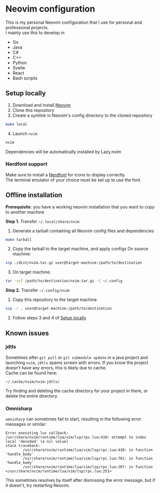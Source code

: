# Neovim configuration
This is my personal Neovim configuration that I use for personal and professional projects.\
I mainly use this to develop in
- Go
- Java
- C#
- C++
- Python
- Svelte
- React
- Bash scripts

## Setup locally
1. Download and install [Neovim](https://github.com/neovim/neovim/blob/master/INSTALL.md)
2. Clone this repository
3. Create a symlink in Neovim's config directory to the cloned repository
```bash
make local
```
4. Launch `nvim`
```bash
nvim
```
Dependencies will be automatically installed by Lazy.nvim

### Nerdfont support
Make sure to install a [Nerdfont](https://www.nerdfonts.com/) for icons to display correctly.\
The terminal emulator of your choice must be set up to use the font.

## Offline installation
**Prerequisite**: you have a working neovim installation that you want to copy to another machine

**Step 1.** Transfer `~/.local/share/nvim`
1. Generate a tarball containing all Neovim config files and dependencies
```bash
make tarball
```
2. Copy the tarball to the target machine, and apply configs
On source machine:
```bash
scp ./dist/nvim.tar.gz user@target-machine:/path/to/destination
```
3. On target machine:
```bash
tar -xzf /path/to/destination/nvim.tar.gz -C ~/.config
```

**Step 2.** Transfer `~/.config/nvim`
1. Copy this repository to the target machine
```bash
scp -r . user@target-machine:/path/to/destination
```
2. Follow steps 3 and 4 of [Setup locally](#setup-locally)

## Known issues
### jdtls
Sometimes after `git pull` or `git submodule update` in a java project and launching `nvim`, `jdtls` spams screen with errors. If you know the project doesn't have any errors, this is likely due to cache. \
Cache can be found here:
```
~/.cache/nvim/nvim-jdtls/
```
Try finding and deleting the cache directory for your project in there, or delete the entire directory.

### Omnisharp
`omnisharp` can sometimes fail to start, resulting in the following error messages or similar:
```
Error executing luv callback:
/usr/share/nvim/runtime/lua/vim/lsp/rpc.lua:410: attempt to index local 'decoded' (a nil value)
stack traceback:
        /usr/share/nvim/runtime/lua/vim/lsp/rpc.lua:410: in function 'handle_body'
        /usr/share/nvim/runtime/lua/vim/lsp/rpc.lua:761: in function 'handle_body'
        /usr/share/nvim/runtime/lua/vim/lsp/rpc.lua:267: in function </usr/share/nvim/runtime/lua/vim/lsp/rpc.lua:251>
```
This sometimes resolves by itself after dismissing the error message, but if it doesn't, try restarting Neovim.

